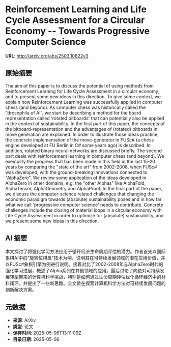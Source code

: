 # Reinforcement Learning and Life Cycle Assessment for a Circular Economy -- Towards Progressive Computer Science

**URL**: http://arxiv.org/abs/2503.10822v3

## 原始摘要

The aim of this paper is to discuss the potential of using methods from
Reinforcement Learning for Life Cycle Assessment in a circular economy, and to
present some new ideas in this direction. To give some context, we explain how
Reinforcement Learning was successfully applied in computer chess (and beyond).
As computer chess was historically called the "drosophila of AI", we start by
describing a method for the board representation called 'rotated bitboards'
that can potentially also be applied in the context of sustainability. In the
first part of this paper, the concepts of the bitboard-representation and the
advantages of (rotated) bitboards in move generation are explained. In order to
illustrate those ideas practice, the concrete implementation of the
move-generator in FUSc# (a chess engine developed at FU Berlin in C# some years
ago) is described. In addition, rotated binary neural networks are discussed
briefly.
  The second part deals with reinforcement learning in computer chess (and
beyond). We exemplify the progress that has been made in this field in the last
15-20 years by comparing the "state of the art" from 2002-2008, when FUSc# was
developed, with the ground-breaking innovations connected to "AlphaZero". We
review some application of the ideas developed in AlphaZero in other domains,
e.g. the "other Alphas" like AlphaFold, AlphaTensor, AlphaGeometry and
AlphaProof. In the final part of the paper, we discuss the computer-science
related challenges that changing the economic paradigm towards (absolute)
sustainability poses and in how far what we call 'progressive computer science'
needs to contribute. Concrete challenges include the closing of material loops
in a circular economy with Life Cycle Assessment in order to optimize for
(absolute) sustainability, and we present some new ideas in this direction.


## AI 摘要

本文探讨了将强化学习方法应用于循环经济生命周期评估的潜力。作者首先以国际象棋AI中的"旋转位棋盘"技术为例，说明其在可持续发展领域的潜在应用价值，并以FUSc#象棋引擎为例进行说明。接着对比了2002-2008年与AlphaZero时代的强化学习进展，概述了Alpha系列在其他领域的应用。最后讨论了向绝对可持续发展转型带来的计算机科学挑战，特别是如何通过生命周期评估优化循环经济中的材料闭环，并提出了一些新思路。全文旨在探索计算机科学方法对可持续发展问题的创新解决方案。

## 元数据

- **来源**: ArXiv
- **类型**: 论文
- **保存时间**: 2025-05-06T13:11:09Z
- **目录日期**: 2025-05-06
